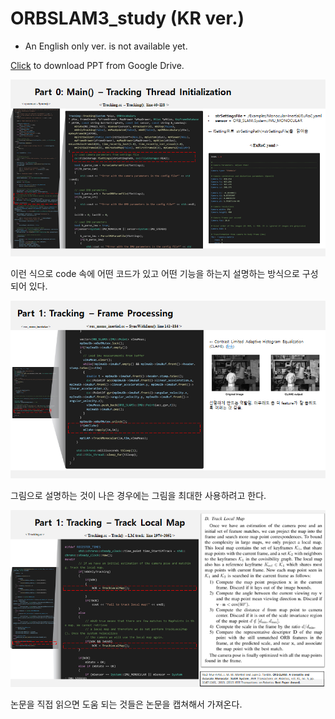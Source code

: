 # ORBSLAM3_study (KR ver.)

* An English only ver. is not available yet. 

[Click](https://docs.google.com/presentation/d/1dy0OeC8hPvASXZEoDQFoEwP44VvPZlOu/edit?usp=sharing&ouid=118275914938046484469&rtpof=true&sd=true) to download PPT from Google Drive. 

![ex1](imgs/example01.png)

이런 식으로 code 속에 어떤 코드가 있고 어떤 기능을 하는지 설명하는 방식으로 구성되어 있다.


![ex2](imgs/example02.png)

그림으로 설명하는 것이 나은 경우에는 그림을 최대한 사용하려고 한다. 


![ex3](imgs/example03.png)

논문을 직접 읽으면 도움 되는 것들은 논문을 캡쳐해서 가져온다. 
